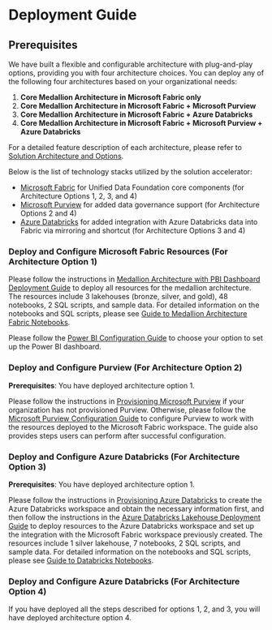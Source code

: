 # Deployment Guide

## **Prerequisites**

We have built a flexible and configurable architecture with plug-and-play options, providing you with four architecture choices. You can deploy any of the following four architectures based on your organizational needs:

1. **Core Medallion Architecture in Microsoft Fabric only**
2. **Core Medallion Architecture in Microsoft Fabric + Microsoft Purview**
3. **Core Medallion Architecture in Microsoft Fabric + Azure Databricks**
4. **Core Medallion Architecture in Microsoft Fabric + Microsoft Purview + Azure Databricks**

For a detailed feature description of each architecture, please refer to [Solution Architecture and Options](./TechnicalArchitecture.md).

Below is the list of technology stacks utilized by the solution accelerator:

- [Microsoft Fabric](https://learn.microsoft.com/en-us/fabric/) for Unified Data Foundation core components (for Architecture Options 1, 2, 3, and 4)
- [Microsoft Purview](https://learn.microsoft.com/en-us/purview/) for added data governance support (for Architecture Options 2 and 4)
- [Azure Databricks](https://learn.microsoft.com/en-us/azure/databricks/) for added integration with Azure Databricks data into Fabric via mirroring and shortcut (for Architecture Options 3 and 4)

### **Deploy and Configure Microsoft Fabric Resources** (For Architecture Option 1)

Please follow the instructions in [Medallion Architecture with PBI Dashboard Deployment Guide](./DeploymentGuideFabric.md) to deploy all resources for the medallion architecture. The resources include 3 lakehouses (bronze, silver, and gold), 48 notebooks, 2 SQL scripts, and sample data. For detailed information on the notebooks and SQL scripts, please see [Guide to Medallion Architecture Fabric Notebooks](./NotebooksGuideFabric.md).

Please follow the [Power BI Configuration Guide](./DeploymentGuidePowerBI.md) to choose your option to set up the Power BI dashboard.

### **Deploy and Configure Purview** (For Architecture Option 2)

**Prerequisites**: You have deployed architecture option 1. 

Please follow the instructions in [Provisioning Microsoft Purview](./SetupPurview.md) if your organization has not provisioned Purview. Otherwise, please follow the [Microsoft Purview Configuration Guide](./DeploymentGuidePurview.md) to configure Purview to work with the resources deployed to the Microsoft Fabric workspace. The guide also provides steps users can perform after successful configuration.

### **Deploy and Configure Azure Databricks** (For Architecture Option 3)

**Prerequisites**: You have deployed architecture option 1. 

Please follow the instructions in [Provisioning Azure Databricks](./SetupDatabricks.md) to create the Azure Databricks workspace and obtain the necessary information first, and then follow the instructions in the [Azure Databricks Lakehouse Deployment Guide](./DeploymentGuideDatabricks.md) to deploy resources to the Azure Databricks workspace and set up the integration with the Microsoft Fabric workspace previously created. The resources include 1 silver lakehouse, 7 notebooks, 2 SQL scripts, and sample data. For detailed information on the notebooks and SQL scripts, please see [Guide to Databricks Notebooks](./NotebooksGuideFabric.md).

### **Deploy and Configure Azure Databricks** (For Architecture Option 4)

If you have deployed all the steps described for options 1, 2, and 3, you will have deployed architecture option 4. 

